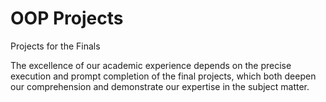 # OOP Projects

Projects for the Finals 

The excellence of our academic experience depends on the precise execution and prompt completion of the final projects, which both deepen our comprehension and demonstrate our expertise in the subject matter.
